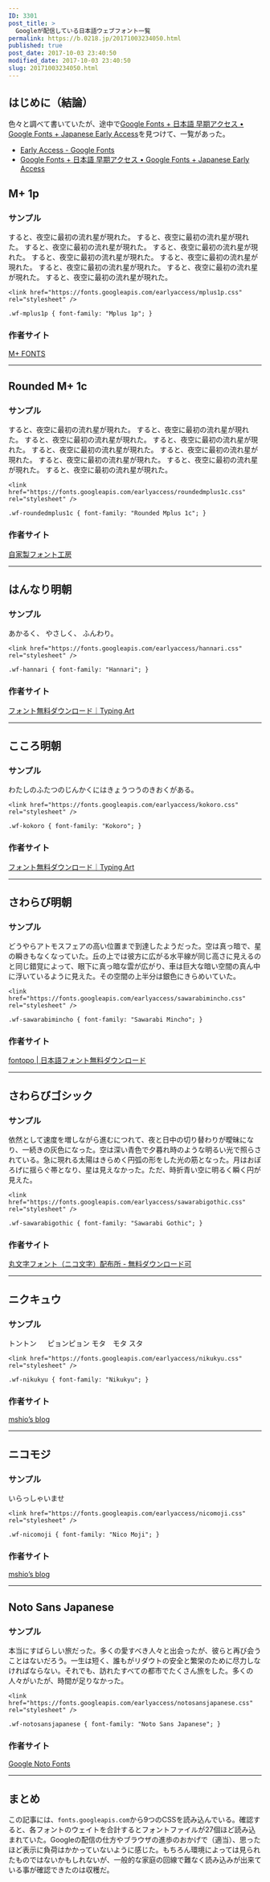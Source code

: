 ```yaml
---
ID: 3301
post_title: >
  Googleが配信している日本語ウェブフォント一覧
permalink: https://b.0218.jp/20171003234050.html
published: true
post_date: 2017-10-03 23:40:50
modified_date: 2017-10-03 23:40:50
slug: 20171003234050.html
---
```

<h2>はじめに（結論）</h2>

色々と調べて書いていたが、途中で<a href="https://googlefonts.github.io/japanese/">Google Fonts + 日本語 早期アクセス • Google Fonts + Japanese Early Access</a>を見つけて、一覧があった。

<ul>
<li><a href="https://fonts.google.com/earlyaccess">Early Access - Google Fonts</a></li>
<li><a href="https://googlefonts.github.io/japanese/">Google Fonts + 日本語 早期アクセス • Google Fonts + Japanese Early Access</a></li>
</ul>

<!--more-->

<h2>M+ 1p</h2>

<h3>サンプル</h3>

<div class="sandbox wf-mplus1p">
<span class="font-weight-900">すると、夜空に最初の流れ星が現れた。</span>
<span class="font-weight-800">すると、夜空に最初の流れ星が現れた。</span>
<span class="font-weight-700">すると、夜空に最初の流れ星が現れた。</span>
<span class="font-weight-600">すると、夜空に最初の流れ星が現れた。</span>
<span class="font-weight-500">すると、夜空に最初の流れ星が現れた。</span>
<span class="font-weight-400">すると、夜空に最初の流れ星が現れた。</span>
<span class="font-weight-300">すると、夜空に最初の流れ星が現れた。</span>
<span class="font-weight-200">すると、夜空に最初の流れ星が現れた。</span>
<span class="font-weight-100">すると、夜空に最初の流れ星が現れた。</span>
</div>

<pre><code class="language-html">&lt;link href="https://fonts.googleapis.com/earlyaccess/mplus1p.css" rel="stylesheet" /&gt;
</code></pre>

<pre><code class="language-css">.wf-mplus1p { font-family: "Mplus 1p"; }
</code></pre>

<h3>作者サイト</h3>

<a href="http://mplus-fonts.osdn.jp/">M+ FONTS</a>

<hr />

<h2>Rounded M+ 1c</h2>

<h3>サンプル</h3>

<div class="sandbox wf-roundedmplus1c">
<span class="font-weight-900">すると、夜空に最初の流れ星が現れた。</span>
<span class="font-weight-800">すると、夜空に最初の流れ星が現れた。</span>
<span class="font-weight-700">すると、夜空に最初の流れ星が現れた。</span>
<span class="font-weight-600">すると、夜空に最初の流れ星が現れた。</span>
<span class="font-weight-500">すると、夜空に最初の流れ星が現れた。</span>
<span class="font-weight-400">すると、夜空に最初の流れ星が現れた。</span>
<span class="font-weight-300">すると、夜空に最初の流れ星が現れた。</span>
<span class="font-weight-200">すると、夜空に最初の流れ星が現れた。</span>
<span class="font-weight-100">すると、夜空に最初の流れ星が現れた。</span>
</div>

<pre><code class="language-html">&lt;link href="https://fonts.googleapis.com/earlyaccess/roundedmplus1c.css" rel="stylesheet" /&gt;
</code></pre>

<pre><code class="language-css">.wf-roundedmplus1c { font-family: "Rounded Mplus 1c"; }
</code></pre>

<h3>作者サイト</h3>

<a href="http://jikasei.me/">自家製フォント工房</a>

<hr />

<h2>はんなり明朝</h2>

<h3>サンプル</h3>

<div class="sandbox wf-hannari">
あかるく、
やさしく、
ふんわり。
</div>

<pre><code class="language-html">&lt;link href="https://fonts.googleapis.com/earlyaccess/hannari.css" rel="stylesheet" /&gt;
</code></pre>

<pre><code class="language-css">.wf-hannari { font-family: "Hannari"; }
</code></pre>

<h3>作者サイト</h3>

<a href="http://typingart.net/">フォント無料ダウンロード｜Typing Art</a>

<hr />

<h2>こころ明朝</h2>

<h3>サンプル</h3>

<div class="sandbox wf-kokoro">
わたしのふたつのじんかくにはきょうつうのきおくがある。
</div>

<pre><code class="language-html">&lt;link href="https://fonts.googleapis.com/earlyaccess/kokoro.css" rel="stylesheet" /&gt;
</code></pre>

<pre><code class="language-css">.wf-kokoro { font-family: "Kokoro"; }
</code></pre>

<h3>作者サイト</h3>

<a href="http://typingart.net/">フォント無料ダウンロード｜Typing Art</a>

<hr />

<h2>さわらび明朝</h2>

<h3>サンプル</h3>

<div class="sandbox wf-sawarabimincho">
どうやらアトモスフェアの高い位置まで到達したようだった。空は真っ暗で、星の瞬きもなくなっていた。丘の上では彼方に広がる水平線が同じ高さに見えるのと同じ錯覚によって、眼下に真っ暗な雲が広がり、車は巨大な暗い空間の真ん中に浮いているように見えた。その空間の上半分は銀色にきらめいていた。
</div>

<pre><code class="language-html">&lt;link href="https://fonts.googleapis.com/earlyaccess/sawarabimincho.css" rel="stylesheet" /&gt;
</code></pre>

<pre><code class="language-css">.wf-sawarabimincho { font-family: "Sawarabi Mincho"; }
</code></pre>

<h3>作者サイト</h3>

<a href="http://fontopo.com/">fontopo | 日本語フォント無料ダウンロード</a>

<hr />

<h2>さわらびゴシック</h2>

<h3>サンプル</h3>

<div class="sandbox wf-sawarabigothic">
依然として速度を増しながら進むにつれて、夜と日中の切り替わりが曖昧になり、一続きの灰色になった。空は深い青色で夕暮れ時のような明るい光で照らされている。急に現れる太陽はきらめく円弧の形をした光の筋となった。月はおぼろげに揺らぐ帯となり、星は見えなかった。ただ、時折青い空に明るく瞬く円が見えた。
</div>

<pre><code class="language-html">&lt;link href="https://fonts.googleapis.com/earlyaccess/sawarabigothic.css" rel="stylesheet" /&gt;
</code></pre>

<pre><code class="language-css">.wf-sawarabigothic { font-family: "Sawarabi Gothic"; }
</code></pre>

<h3>作者サイト</h3>

<a href="http://nicofont.pupu.jp/">丸文字フォント（ニコ文字）配布所 - 無料ダウンロード可</a>

<hr />

<h2>ニクキュウ</h2>

<h3>サンプル</h3>

<div class="sandbox wf-nikukyu">
トントン
　
ピョンピョン
モタ　モタ
スタ</div>

<pre><code class="language-html">&lt;link href="https://fonts.googleapis.com/earlyaccess/nikukyu.css" rel="stylesheet" /&gt;
</code></pre>

<pre><code class="language-css">.wf-nikukyu { font-family: "Nikukyu"; }
</code></pre>

<h3>作者サイト</h3>

<a href="http://mshio.b.osdn.me/">mshio’s blog</a>

<hr />

<h2>ニコモジ</h2>

<h3>サンプル</h3>

<div class="sandbox wf-nicomoji">
いらっしゃいませ
</div>

<pre><code class="language-html">&lt;link href="https://fonts.googleapis.com/earlyaccess/nicomoji.css" rel="stylesheet" /&gt;
</code></pre>

<pre><code class="language-css">.wf-nicomoji { font-family: "Nico Moji"; }
</code></pre>

<h3>作者サイト</h3>

<a href="http://mshio.b.osdn.me/">mshio’s blog</a>

<hr />

<h2>Noto Sans Japanese</h2>

<h3>サンプル</h3>

<div class="sandbox wf-notosansjapanese">
<span class="font-weight-900">本当にすばらしい旅だった。</span><span class="font-weight-700">多くの愛すべき人々と出会ったが、</span><span class="font-weight-500">彼らと再び会うことはないだろう。</span><span class="font-weight-400">一生は短く、誰もがリダウトの安全と繁栄のために尽力しなければならない。</span><span class="font-weight-300">それでも、訪れたすべての都市でたくさん旅をした。</span><span class="font-weight-200">多くの人々がいたが、時間が足りなかった。</span>
</div>

<pre><code class="language-html">&lt;link href="https://fonts.googleapis.com/earlyaccess/notosansjapanese.css" rel="stylesheet" /&gt;
</code></pre>

<pre><code class="language-css">.wf-notosansjapanese { font-family: "Noto Sans Japanese"; }
</code></pre>

<h3>作者サイト</h3>

<a href="https://www.google.com/get/noto/#sans-jpan">Google Noto Fonts</a>

<hr />

<h2>まとめ</h2>

この記事には、<code>fonts.googleapis.com</code>から9つのCSSを読み込んでいる。確認すると、各フォントのウェイトを合計するとフォントファイルが27個ほど読み込まれていた。Googleの配信の仕方やブラウザの進歩のおかげで（適当）、思ったほど表示に負荷はかかっていないように感じた。もちろん環境によっては見られたものではないかもしれないが、一般的な家庭の回線で難なく読み込みが出来ている事が確認できたのは収穫だ。